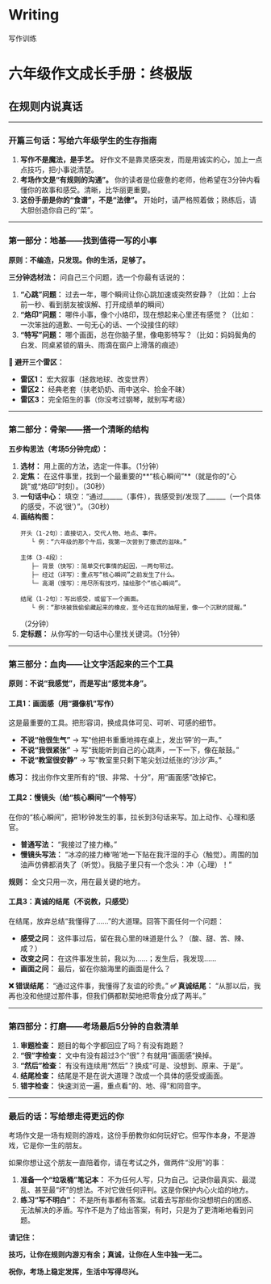 # Writing
写作训练
# **六年级作文成长手册：终极版**
## **在规则内说真话**

---

### **开篇三句话：写给六年级学生的生存指南**

1.  **写作不是魔法，是手艺。** 好作文不是靠灵感突发，而是用诚实的心，加上一点点技巧，把小事说清楚。
2.  **考场作文是“有规则的沟通”。** 你的读者是位疲惫的老师，他希望在3分钟内看懂你的故事和感受。清晰，比华丽更重要。
3.  **这份手册是你的“食谱”，不是“法律”。** 开始时，请严格照着做；熟练后，请大胆创造你自己的“菜”。

---

### **第一部分：地基——找到值得一写的小事**

**原则：不编造，只发现。你的生活，足够了。**

**三分钟选材法：**
问自己三个问题，选一个你最有话说的：
1.  **“心跳”问题：** 过去一年，哪个瞬间让你心跳加速或突然安静？（比如：上台前一秒、看到朋友被误解、打开成绩单的瞬间）
2.  **“烙印”问题：** 哪件小事，像个小烙印，现在想起来心里还有感觉？（比如：一次笨拙的道歉、一句无心的话、一个没接住的球）
3.  **“特写”问题：** 哪个画面，总在你脑子里，像电影特写？（比如：妈妈鬓角的白发、同桌紧锁的眉头、雨滴在窗户上滑落的痕迹）

**🚫 避开三个雷区：**
- **雷区1：** 宏大叙事（拯救地球、改变世界）
- **雷区2：** 经典老套（扶老奶奶、雨中送伞、拾金不昧）
- **雷区3：** 完全陌生的事（你没考过钢琴，就别写考级）

---

### **第二部分：骨架——搭一个清晰的结构**

**五步构思法（考场5分钟完成）：**
1.  **选材：** 用上面的方法，选定一件事。（1分钟）
2.  **定焦：** 在这件事里，找到一个最重要的**“核心瞬间”**（就是你的“心跳”或“烙印”时刻）。（30秒）
3.  **一句话中心：** 填空：“通过______（事件），我感受到/发现了______（一个具体的感受，不说‘很’）”。（30秒）
4.  **画结构图：**
    ```
    开头（1-2句）：直接切入，交代人物、地点、事件。
       └ 例：“六年级的那个午后，我第一次尝到了撒谎的滋味。”

    主体（3-4段）：
       ├─ 背景（快写）：简单交代事情的起因，一两句带过。
       ├─ 经过（详写）：重点写“核心瞬间”之前发生了什么。
       └─ 高潮（慢写）：用尽所有技巧，描绘那个“核心瞬间”。

    结尾（1-2句）：写出感受，或留下一个画面。
       └ 例：“那块被我偷偷藏起来的橡皮，至今还在我的抽屉里，像一个沉默的提醒。”
    ```
    （2分钟）
5.  **定标题：** 从你写的一句话中心里找关键词。（1分钟）

---

### **第三部分：血肉——让文字活起来的三个工具**

**原则：不说“我感觉”，而是写出“感觉本身”。**

#### **工具1：画面感（用“摄像机”写作）**
这是最重要的工具。把形容词，换成具体可见、可听、可感的细节。
- **不说“他很生气”** → 写“他把书重重地摔在桌上，发出‘砰’的一声。”
- **不说“我很紧张”** → 写“我能听到自己的心跳声，一下一下，像在敲鼓。”
- **不说“教室很安静”** → 写“教室里只剩下笔尖划过纸张的‘沙沙’声。”

**练习：** 找出你作文里所有的“很、非常、十分”，用“画面感”改掉它。

#### **工具2：慢镜头（给“核心瞬间”一个特写）**
在你的“核心瞬间”，把1秒钟发生的事，拉长到3句话来写。加上动作、心理和感官。
- **普通写法：** “我接过了接力棒。”
- **慢镜头写法：** “冰凉的接力棒‘啪’地一下贴在我汗湿的手心（触觉）。周围的加油声仿佛都消失了（听觉）。我脑子里只有一个念头：冲（心理）！”

**规则：** 全文只用一次，用在最关键的地方。

#### **工具3：真诚的结尾（不说教，只感受）**
在结尾，放弃总结“我懂得了……”的大道理。回答下面任何一个问题：
- **感受之问：** 这件事过后，留在我心里的味道是什么？（酸、甜、苦、辣、咸？）
- **改变之问：** 在这件事发生前，我以为……；发生后，我发现……
- **画面之问：** 最后，留在你脑海里的画面是什么？

**❌ 错误结尾：** “通过这件事，我懂得了友谊的珍贵。”
**✅ 真诚结尾：** “从那以后，我再也没和他提过那件事，但我们俩都默契地把零食分成了两半。”

---

### **第四部分：打磨——考场最后5分钟的自救清单**

1.  **审题检查：** 题目的每个字都回应了吗？有没有跑题？
2.  **“很”字检查：** 文中有没有超过3个“很”？有就用“画面感”换掉。
3.  **“然后”检查：** 有没有连续用“然后”？换成“可是、没想到、原来、于是”。
4.  **结尾检查：** 结尾是不是在说大道理？改成一个具体的感受或画面。
5.  **错字检查：** 快速浏览一遍，重点看“的、地、得”和同音字。

---

### **最后的话：写给想走得更远的你**

考场作文是一场有规则的游戏，这份手册教你如何玩好它。但写作本身，不是游戏，它是你一生的朋友。

如果你想让这个朋友一直陪着你，请在考试之外，做两件“没用”的事：

1.  **准备一个“垃圾桶”笔记本：** 不为任何人写，只为自己。记录你最真实、最混乱、甚至最“坏”的想法。不对它做任何评判。这是你保护内心火焰的地方。
2.  **练习“写不明白”：** 不是所有事都有答案。试着去写那些你没想明白的困惑、无法解决的矛盾。写作不是为了给出答案，有时，只是为了更清晰地看到问题。

**请记住：**

**技巧，让你在规则内游刃有余；真诚，让你在人生中独一无二。**

**祝你，考场上稳定发挥，生活中写得尽兴。**
